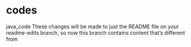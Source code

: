 # codes
java_code
These changes will be made to just the README file on your readme-edits branch, so now this branch contains content that’s different from 
